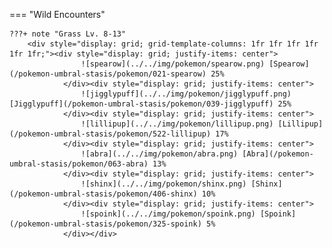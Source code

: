 

=== "Wild Encounters"


	???+ note "Grass Lv. 8-13"
		<div style="display: grid; grid-template-columns: 1fr 1fr 1fr 1fr 1fr 1fr;"><div style="display: grid; justify-items: center">
                    ![spearow](../../img/pokemon/spearow.png) [Spearow](/pokemon-umbral-stasis/pokemon/021-spearow) 25%
                </div><div style="display: grid; justify-items: center">
                    ![jigglypuff](../../img/pokemon/jigglypuff.png) [Jigglypuff](/pokemon-umbral-stasis/pokemon/039-jigglypuff) 25%
                </div><div style="display: grid; justify-items: center">
                    ![lillipup](../../img/pokemon/lillipup.png) [Lillipup](/pokemon-umbral-stasis/pokemon/522-lillipup) 17%
                </div><div style="display: grid; justify-items: center">
                    ![abra](../../img/pokemon/abra.png) [Abra](/pokemon-umbral-stasis/pokemon/063-abra) 13%
                </div><div style="display: grid; justify-items: center">
                    ![shinx](../../img/pokemon/shinx.png) [Shinx](/pokemon-umbral-stasis/pokemon/406-shinx) 10%
                </div><div style="display: grid; justify-items: center">
                    ![spoink](../../img/pokemon/spoink.png) [Spoink](/pokemon-umbral-stasis/pokemon/325-spoink) 5%
                </div></div>



